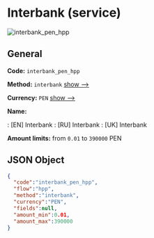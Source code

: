 
# Interbank (service) 
![interbank_pen_hpp](https://static.openfintech.io/payment_methods/interbank_pen_hpp/logo.svg?w=400&c=v0.59.26#w200)  

## General 
 
**Code:** `interbank_pen_hpp` 
 
**Method:** `interbank` 
 [show -->](/payment-methods/interbank/) 
 
**Currency:** `PEN` [show -->](/currencies/PEN/) 
 
**Name:** 
 
:	[EN] Interbank 
:	[RU] Interbank 
:	[UK] Interbank 
 
**Amount limits:** from `0.01` to `390000` PEN 

## JSON Object 

```json
{
  "code":"interbank_pen_hpp",
  "flow":"hpp",
  "method":"interbank",
  "currency":"PEN",
  "fields":null,
  "amount_min":0.01,
  "amount_max":390000
}
```  
